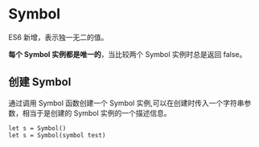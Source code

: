 # Symbol
ES6 新增，表示独一无二的值。

**每个 Symbol 实例都是唯一的**，当比较两个 Symbol 实例时总是返回 false。

## 创建 Symbol
通过调用 Symbol 函数创建一个 Symbol 实例,可以在创建时传入一个字符串参数，相当于是创建的 Symbol 实例的一个描述信息。
```
let s = Symbol()
let s = Symbol(symbol test)
```